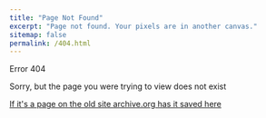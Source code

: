 ```yaml
---
title: "Page Not Found"
excerpt: "Page not found. Your pixels are in another canvas."
sitemap: false
permalink: /404.html
---
```


Error 404

Sorry, but the page you were trying to view does not exist

[If it's a page on the old site archive.org has it saved here](http://web.archive.org/web/20200117084718/http://www.scienceadvocacyli.org/)

<script>
  var GOOG_FIXURL_LANG = 'en';
  var GOOG_FIXURL_SITE = '{{ site.url }}'
</script>
<script src="https://linkhelp.clients.google.com/tbproxy/lh/wm/fixurl.js">
</script>
